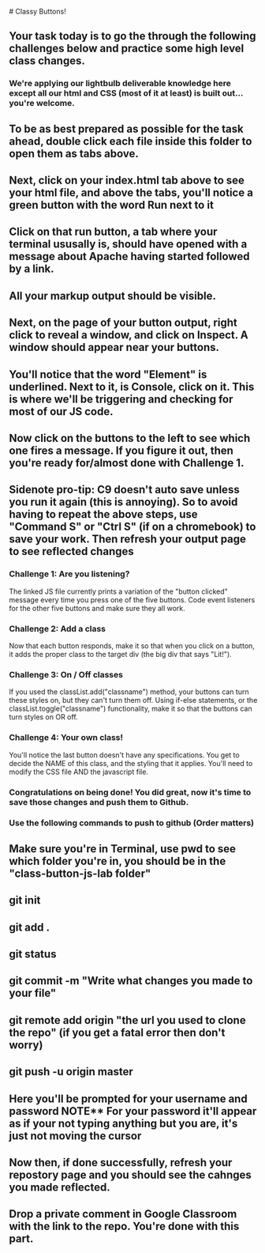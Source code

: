 \# Classy Buttons!

## Your task today is to go the through the following challenges below and practice some high level class changes. 

### We're applying our lightbulb deliverable knowledge here except all our html and CSS (most of it at least) is built out... you're welcome.

## To be as best prepared as possible for the task ahead, double click each file inside this folder to open them as tabs above. 

## Next, click on your index.html tab above to see your html file, and above the tabs, you'll notice a green button with the word Run next to it

## Click on that run button, a tab where your terminal ususally is, should have opened with a message about Apache having started followed by a link. 

## All your markup output should be visible.

## Next, on the page of your button output, right click to reveal a window, and click on Inspect. A window should appear near your buttons. 

## You'll notice that the word "Element" is underlined. Next to it, is Console, click on it. This is where we'll be triggering and checking for most of our JS code. 

## Now click on the buttons to the left to see which one fires a message. If you figure it out, then you're ready for/almost done with Challenge 1. 

## Sidenote pro-tip: C9 doesn't auto save unless you run it again (this is annoying). So to avoid having to repeat the above steps, use "Command S" or "Ctrl S" (if on a chromebook) to save your work. Then refresh your output page to see reflected changes

### Challenge 1: Are you listening?

The linked JS file currently prints a variation of the "button clicked" message every time you press one of the five buttons.
Code event listeners for the other five buttons and make sure they all work. 

### Challenge 2: Add a class

Now that each button responds, make it so that when you click on a button, it adds the proper class to the target div (the big div that says "Lit!"). 

### Challenge 3: On / Off classes

If you used the classList.add("classname") method, your buttons can turn these styles on, but they can't turn them off. Using if-else statements, or the classList.toggle("classname") functionality, make it so that the buttons can turn styles on OR off. 

### Challenge 4: Your own class!

You'll notice the last button doesn't have any specifications. You get to decide the NAME of this class, and the styling that it applies. You'll need to modify the CSS file AND the javascript file. 

### Congratulations on being done! You did great, now it's time to save those changes and push them to Github. 
### Use the following commands to push to github (Order matters)
## Make sure you're in Terminal, use pwd to see which folder you're in, you should be in the "class-button-js-lab folder"
## git init
## git add . 
## git status
## git commit -m "Write what changes you made to your file"
## git remote add origin "the url you used to clone the repo" (if you get a fatal error then don't worry)
## git push -u origin master 
## Here you'll be prompted for your username and password NOTE** For your password it'll appear as if your not typing anything but you are, it's just not moving the cursor
## Now then, if done successfully, refresh your repostory page and you should see the cahnges you made reflected. 
## Drop a private comment in Google Classroom with the link to the repo. You're done with this part.